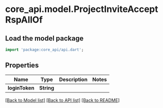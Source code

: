 # core_api.model.ProjectInviteAcceptRspAllOf

## Load the model package
```dart
import 'package:core_api/api.dart';
```

## Properties
Name | Type | Description | Notes
------------ | ------------- | ------------- | -------------
**loginToken** | **String** |  | 

[[Back to Model list]](../README.md#documentation-for-models) [[Back to API list]](../README.md#documentation-for-api-endpoints) [[Back to README]](../README.md)


